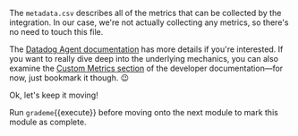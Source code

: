 The `metadata.csv` describes all of the metrics that can be collected by the integration. In our case, we're not actually collecting any metrics, so there's no need to touch this file.

The [Datadog Agent documentation](https://docs.datadoghq.com/developers/integrations/new_check_howto/#metrics-metadata-file) has more details if you're interested. If you want to really dive deep into the underlying mechanics, you can also examine the [Custom Metrics section](https://docs.datadoghq.com/developers/metrics/) of the developer documentation—for now, just bookmark it though. 😉

Ok, let's keep it moving!

Run `grademe`{{execute}} before moving onto the next module to mark this module as complete.